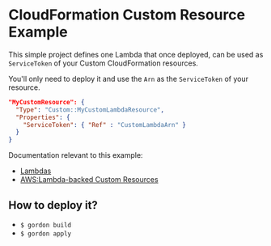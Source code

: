 CloudFormation Custom Resource Example
========================================

This simple project defines one Lambda that once deployed, can be used as ``ServiceToken`` of your Custom CloudFormation resources.

You'll only need to deploy it and use the ``Arn``   as the ``ServiceToken`` of your resource.

```json
"MyCustomResource": {
  "Type": "Custom::MyCustomLambdaResource",
  "Properties": {
    "ServiceToken": { "Ref" : "CustomLambdaArn" }
  }
}
```

Documentation relevant to this example:
 * [Lambdas](https://gordon.readthedocs.io/en/latest/lambdas.html)
 * [AWS:Lambda-backed Custom Resources](http://docs.aws.amazon.com/AWSCloudFormation/latest/UserGuide/template-custom-resources-lambda.html)

How to deploy it?
------------------

* ``$ gordon build``
* ``$ gordon apply``
